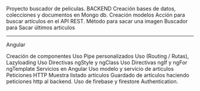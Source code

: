Proyecto buscador de peliculas.
BACKEND
 Creación bases de datos, colecciones y documentos en Mongo db.
 Creación modelos
 Acción para buscar artículos en el API REST.
 Método para sacar una imagen
 Buscador para Sacar últimos articulos
 *******
 Angular

 Creación de componentes
 Uso Pipe personalizados
 Uso (Routing / Rutas), Lazyloading
 Uso Directivas ngStyle y ngClass
 Uso Directivas ngIf y ngFor
 ngTemplate
 Servicios en Angular
 Uso modelo y servicio de articulos
 Peticiones HTTP
 Muestra listado artículos
 Guardado de artículos haciendo peticiones http
al backend.
Uso de firebase y firestore
Authentication.
 
